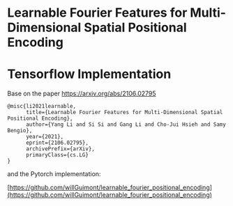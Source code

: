 # Learnable Fourier Features for Multi-Dimensional Spatial Positional Encoding
# Tensorflow Implementation

Base on the paper https://arxiv.org/abs/2106.02795


```
@misc{li2021learnable,
      title={Learnable Fourier Features for Multi-Dimensional Spatial Positional Encoding}, 
      author={Yang Li and Si Si and Gang Li and Cho-Jui Hsieh and Samy Bengio},
      year={2021},
      eprint={2106.02795},
      archivePrefix={arXiv},
      primaryClass={cs.LG}
}
```


and the Pytorch implementation: 

[https://github.com/willGuimont/learnable_fourier_positional_encoding](https://github.com/willGuimont/learnable_fourier_positional_encoding)